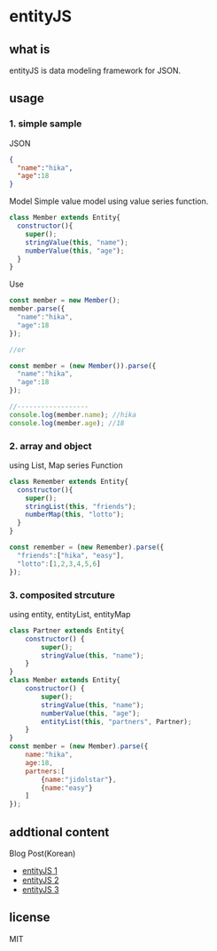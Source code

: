 # entityJS

## what is
entityJS is data modeling framework for JSON.

## usage
### 1. simple sample

JSON
```json
{
  "name":"hika",
  "age":18
}
```

Model
Simple value model using value series function.
```js
class Member extends Entity{
  constructor(){
    super();
    stringValue(this, "name");
    numberValue(this, "age");
  }
}
```

Use
```js
const member = new Member();
member.parse({
  "name":"hika",
  "age":18
});

//or

const member = (new Member()).parse({
  "name":"hika",
  "age":18
});

//------------------
console.log(member.name); //hika
console.log(member.age); //18
```

### 2. array and object
using List, Map series Function
```js
class Remember extends Entity{
  constructor(){
    super();
    stringList(this, "friends");
    numberMap(this, "lotto");
  }
}

const remember = (new Remember).parse({
  "friends":["hika", "easy"],
  "lotto":[1,2,3,4,5,6]
});
```

### 3. composited strcuture
using entity, entityList, entityMap
```js
class Partner extends Entity{
    constructor() {
        super();
        stringValue(this, "name");
    }
}
class Member extends Entity{
    constructor() {
        super();
        stringValue(this, "name");
        numberValue(this, "age");
        entityList(this, "partners", Partner);
    }
}
const member = (new Member).parse({
    name:"hika",
    age:18,
    partners:[
        {name:"jidolstar"},
        {name:"easy"}
    ]
});
```

## addtional content
Blog Post(Korean)
* <a href="https://www.bsidesoft.com/8621" target="_blank">entityJS 1</a>
* <a href="https://www.bsidesoft.com/8624" target="_blank">entityJS 2</a>
* <a href="https://www.bsidesoft.com/8634" target="_blank">entityJS 3</a>

## license
MIT
